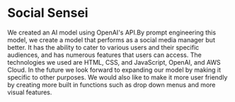 # Social Sensei

We created an AI model using OpenAI's API.By prompt engineering this model, we create a model that performs as a social media manager but better. It has the ability to cater to various users and their specific audiences, and has numerous features that users can access. The technologies we used are HTML, CSS, and JavaScript, OpenAI, and AWS Cloud. In the future we look forward to expanding our model by making it specific to other purposes. We would also like to make it more user friendly by creating more built in functions such as drop down menus and more visual features.
    
